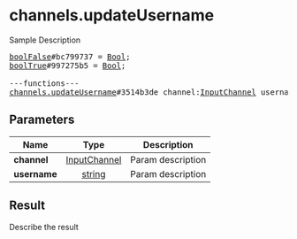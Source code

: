 # channels.updateUsername

Sample Description

<pre>
<a href="../constructor/boolFalse">boolFalse</a>#bc799737 = <a href="../type/Bool.md">Bool</a>;
<a href="../constructor/boolTrue">boolTrue</a>#997275b5 = <a href="../type/Bool.md">Bool</a>;

---functions---
<a href="../method/channels.updateUsername.md">channels.updateUsername</a>#3514b3de channel:<a href="../type/InputChannel.md">InputChannel</a> username:<a href="../type/string.md">string</a> = <a href="../type/Bool.md">Bool</a>;
</pre>

## Parameters

| Name | Type | Description |
|------|:----:|-------------|
| **channel** | [InputChannel](../type/InputChannel.md) | Param description |
| **username** | [string](../type/string.md) | Param description |

## Result

Describe the result

